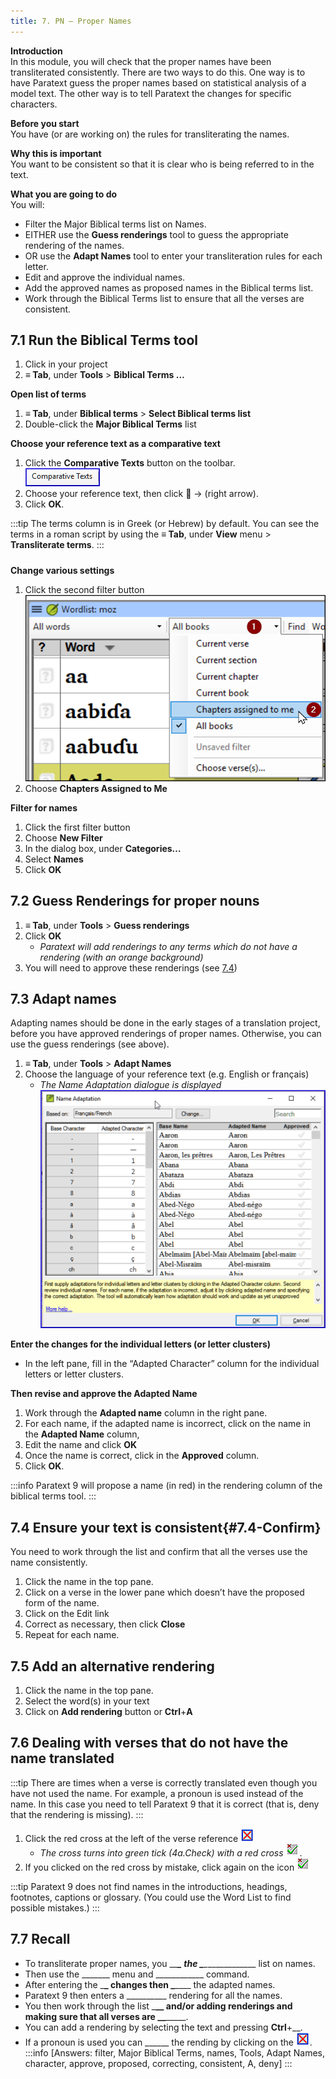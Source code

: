 ```yaml
---
title: 7. PN – Proper Names
---
```

**Introduction**  
In this module, you will check that the proper names have been transliterated consistently. There are two ways to do this. One way is to have Paratext guess the proper names based on statistical analysis of a model text. The other way is to tell Paratext the changes for specific characters.

**Before you start**  
You have (or are working on) the rules for transliterating the names.

**Why this is important**  
You want to be consistent so that it is clear who is being referred to in the text.

**What you are going to do**  
You will:

-  Filter the Major Biblical terms list on Names.
-  EITHER use the **Guess renderings** tool to guess the appropriate rendering of the names.
-  OR use the **Adapt Names** tool to enter your transliteration rules for each letter.
-  Edit and approve the individual names.
-  Add the approved names as proposed names in the Biblical terms list.
-  Work through the Biblical Terms list to ensure that all the verses are consistent.

## 7.1 Run the Biblical Terms tool
1.  Click in your project
1.  **≡ Tab**, under **Tools** \> **Biblical Terms …**

**Open list of terms**
1.  **≡ Tab**, under **Biblical terms** \> **Select Biblical terms list**
1.  Double-click the **Major Biblical Terms** list

**Choose your reference text as a comparative text**
1.  Click the **Comparative Texts** button on the toolbar.  
    ![](../media/a8aaefe50d587f11eecaed376d9ac678.png)  
1.  Choose your reference text, then click **** → (right arrow).
1.  Click **OK**.

:::tip
The terms column is in Greek (or Hebrew) by default. You can see the terms in a roman script by using the **≡ Tab**, under **View** menu \> **Transliterate terms**.
:::

#####

**Change various settings**
1.  Click the second filter button  
    ![](../media/acfeacca31ac78c92cba3987051ae756.png)
2.  Choose **Chapters Assigned to Me**

**Filter for names**
1.  Click the first filter button
1.  Choose **New Filter** 
1.  In the dialog box, under **Categories…**
1.  Select **Names**
1.  Click **OK**

## 7.2 Guess Renderings for proper nouns
1.  **≡ Tab**, under **Tools** \> **Guess renderings**
1.  Click **OK**  
     -  *Paratext will add renderings to any terms which do not have a rendering (with an orange background)*
1.  You will need to approve these renderings (see [7.4](#7.4-Confirm))

#####

## 7.3 Adapt names
Adapting names should be done in the early stages of a translation project, before you have approved renderings of proper names. Otherwise, you can use the guess renderings (see above).

1.  **≡ Tab**, under **Tools** \> **Adapt Names**
1.  Choose the language of your reference text (e.g. English or français)  
     -  *The Name Adaptation dialogue is displayed*  
    ![](../media/f559dca6241f7ff8e50dcdda31fc57d3.png)

**Enter the changes for the individual letters (or letter clusters)**
-  In the left pane, fill in the “Adapted Character” column for the individual letters or letter clusters.

**Then revise and approve the Adapted Name**
1.  Work through the **Adapted name** column in the right pane.
1.  For each name, if the adapted name is incorrect, click on the name in the **Adapted Name** column,
1.  Edit the name and click **OK**
1.  Once the name is correct, click in the **Approved** column.
1.  Click **OK**.

:::info
Paratext 9 will propose a name (in red) in the rendering column of the biblical terms tool.
:::

## 7.4 Ensure your text is consistent{#7.4-Confirm}
You need to work through the list and confirm that all the verses use the name consistently.

1.  Click the name in the top pane.
1.  Click on a verse in the lower pane which doesn’t have the proposed form of the name.
1.  Click on the Edit link
1.  Correct as necessary, then click **Close**
1.  Repeat for each name.

## 7.5 Add an alternative rendering
1.  Click the name in the top pane.
1.  Select the word(s) in your text
1.  Click on **Add rendering** button or **Ctrl**+**A**

#####

## 7.6 Dealing with verses that do not have the name translated
:::tip
There are times when a verse is correctly translated even though you have not used the name. For example, a pronoun is used instead of the name. In this case you need to tell Paratext 9 that it is correct (that is, deny that the rendering is missing).
:::

1.  Click the red cross at the left of the verse reference ![](../media/d2b0c7085089d46864b055b505a45c4c.png)
     -  *The cross turns into green tick (4a.Check) with a red cross* ![](../media/c0ca01f9c039fbd52e02913fb69657db.png).  
1.  If you clicked on the red cross by mistake, click again on the icon ![](../media/c0ca01f9c039fbd52e02913fb69657db.png)

:::tip
Paratext 9 does not find names in the introductions, headings, footnotes, captions or glossary. (You could use the Word List to find possible mistakes.)
:::

## 7.7 Recall
-  To transliterate proper names, you \__\_**\_ the \_**\_____________\_ list on names.
-  Then use the \______\_ menu and \___________\_ command.
-  After entering the \_**\_ changes then \_**\___\_ the adapted names.
-  Paratext 9 then enters a \_________\_ rendering for all the names.
-  You then work through the list \_______\_**\_ and/or adding renderings and making sure that all verses are \_**\____________.
-  You can add a rendering by selecting the text and pressing **Ctrl**+__.
-  If a pronoun is used you can \_____\_ the rending by clicking on the ![](../media/d2b0c7085089d46864b055b505a45c4c.png).
:::info
[Answers: filter, Major Biblical Terms, names, Tools, Adapt Names, character, approve, proposed, correcting, consistent, A, deny]
:::